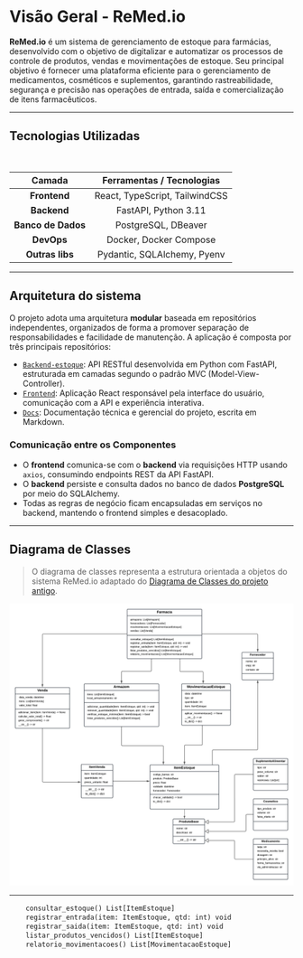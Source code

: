 # Visão Geral - ReMed.io

**ReMed.io** é um sistema de gerenciamento de estoque para farmácias, desenvolvido com o objetivo de digitalizar e automatizar os processos de controle de produtos, vendas e movimentações de estoque. Seu principal objetivo é fornecer uma plataforma eficiente para o gerenciamento de medicamentos, cosméticos e suplementos, garantindo rastreabilidade, segurança e precisão nas operações de entrada, saída e comercialização de itens farmacêuticos.

---

## Tecnologias Utilizadas
 
<br>

<div align="center">

<table style="font-size: 16px; text-align: center; border-collapse: collapse;">
    <tr>
      <th>Camada</th>
      <th>Ferramentas / Tecnologias</th>
    </tr>
  </thead>
  <tbody>
    <tr>
      <td><strong>Frontend</strong></td>
      <td>React, TypeScript, TailwindCSS</td>
    </tr>
    <tr>
      <td><strong>Backend</strong></td>
      <td>FastAPI, Python 3.11</td>
    </tr>
    <tr>
      <td><strong>Banco de Dados</strong></td>
      <td>PostgreSQL, DBeaver</td>
    </tr>
    <tr>
      <td><strong>DevOps</strong></td>
      <td>Docker, Docker Compose</td>
    </tr>
    <tr>
      <td><strong>Outras libs</strong></td>
      <td>Pydantic, SQLAlchemy, Pyenv</td>
    </tr>
  </tbody>
</table>

</div>

---

## Arquitetura do sistema


O projeto adota uma arquitetura **modular** baseada em repositórios independentes, organizados de forma a promover separação de responsabilidades e facilidade de manutenção. A aplicação é composta por três principais repositórios:

- [`Backend-estoque`](https://github.com/seu-usuario/remed.io-backend): API RESTful desenvolvida em Python com FastAPI, estruturada em camadas segundo o padrão MVC (Model-View-Controller).
- [`Frontend`](https://github.com/remed-io/Frontend): Aplicação React responsável pela interface do usuário, comunicação com a API e experiência interativa.
- [`Docs`](https://github.com/remed-io/Docs): Documentação técnica e gerencial do projeto, escrita em Markdown.

### Comunicação entre os Componentes

- O **frontend** comunica-se com o **backend** via requisições HTTP usando `axios`, consumindo endpoints REST da API FastAPI.
- O **backend** persiste e consulta dados no banco de dados **PostgreSQL** por meio do SQLAlchemy.
- Todas as regras de negócio ficam encapsuladas em serviços no backend, mantendo o frontend simples e desacoplado.

---

## Diagrama de Classes

> O diagrama de classes representa a estrutura orientada a objetos do sistema ReMed.io adaptado do [Diagrama de Classes do projeto antigo](projeto-antigo.md). 

<p align="center">
  <a href="https://raw.githubusercontent.com/remed-io/Docs/refs/heads/main/docs/assets/diagrama-novo.png" target="_blank">
    <img src="assets/diagrama-novo.png" alt="Diagrama de Classes - ReMed.io" width="1000"/>
</a>
</p>

---


        consultar_estoque() List[ItemEstoque]
        registrar_entrada(item: ItemEstoque, qtd: int) void
        registrar_saida(item: ItemEstoque, qtd: int) void
        listar_produtos_vencidos() List[ItemEstoque]
        relatorio_movimentacoes() List[MovimentacaoEstoque]
